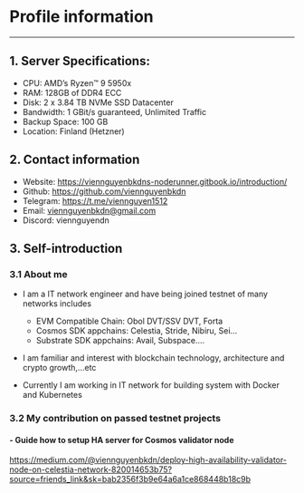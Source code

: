# Profile information
---
## 1. Server Specifications:
- CPU: AMD’s Ryzen™ 9 5950x
- RAM: 128GB of DDR4 ECC
- Disk: 2 x 3.84 TB NVMe SSD Datacenter
- Bandwidth: 1 GBit/s guaranteed, Unlimited Traffic
- Backup Space: 100 GB
- Location: Finland (Hetzner) 


## 2. Contact information
- Website: https://viennguyenbkdns-noderunner.gitbook.io/introduction/
- Github: https://github.com/viennguyenbkdn
- Telegram: https://t.me/viennguyen1512
- Email: viennguyenbkdn@gmail.com
- Discord: viennguyendn

## 3. Self-introduction
### 3.1 About me
- I am a IT network engineer and have being joined testnet of many networks includes
  + EVM Compatible Chain: Obol DVT/SSV DVT, Forta
  + Cosmos SDK appchains: Celestia, Stride, Nibiru, Sei...
  + Substrate SDK appchains: Avail, Subspace....

- I am familiar and interest with blockchain technology, architecture and crypto growth,...etc

- Currently I am working in IT network for building system with Docker and Kubernetes

### 3.2 My contribution on passed testnet projects
#### - Guide how to setup HA server for Cosmos validator node
https://medium.com/@viennguyenbkdn/deploy-high-availability-validator-node-on-celestia-network-820014653b75?source=friends_link&sk=bab2356f3b9e64a6a1ce868448b18c9b





